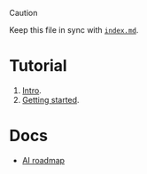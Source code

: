 > [!CAUTION]
>
> Keep this file in sync with [`index.md`](../index.md).

# Tutorial

1. [Intro](../01-intro/README.md).
2. [Getting started](../02-getting-started/index.md).

# Docs

- [AI roadmap](../docs/roadmaps/AI.md)
